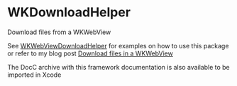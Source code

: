 # WKDownloadHelper

Download files from a WKWebView

See [WKWebViewDownloadHelper](https://github.com/gualtierofrigerio/WKWebViewDownloadHelper) for examples on how to use this package or refer to my blog post [Download files in a WKWebView](http://www.gfrigerio.com/download-files-in-a-wkwebview/)

The DocC archive with this framework documentation is also available to be imported in Xcode
